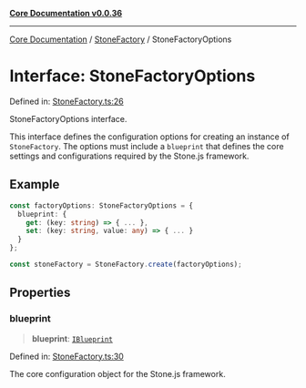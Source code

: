 [**Core Documentation v0.0.36**](../../README.md)

***

[Core Documentation](../../modules.md) / [StoneFactory](../README.md) / StoneFactoryOptions

# Interface: StoneFactoryOptions

Defined in: [StoneFactory.ts:26](https://github.com/stonemjs/core/blob/9f959fbf0878444ad50749e09c8b1ee612a83d71/src/StoneFactory.ts#L26)

StoneFactoryOptions interface.

This interface defines the configuration options for creating an instance of `StoneFactory`.
The options must include a `blueprint` that defines the core settings and configurations
required by the Stone.js framework.

## Example

```typescript
const factoryOptions: StoneFactoryOptions = {
  blueprint: {
    get: (key: string) => { ... },
    set: (key: string, value: any) => { ... }
  }
};

const stoneFactory = StoneFactory.create(factoryOptions);
```

## Properties

### blueprint

> **blueprint**: [`IBlueprint`](../../declarations/type-aliases/IBlueprint.md)

Defined in: [StoneFactory.ts:30](https://github.com/stonemjs/core/blob/9f959fbf0878444ad50749e09c8b1ee612a83d71/src/StoneFactory.ts#L30)

The core configuration object for the Stone.js framework.
